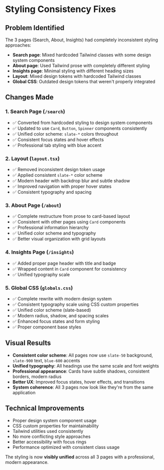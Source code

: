 # Styling Consistency Fixes

## Problem Identified

The 3 pages (Search, About, Insights) had completely inconsistent styling approaches:

- **Search page**: Mixed hardcoded Tailwind classes with some design system components
- **About page**: Used Tailwind prose with completely different styling
- **Insights page**: Minimal styling with different heading sizes
- **Layout**: Mixed design tokens with hardcoded Tailwind classes
- **Global CSS**: Outdated design tokens that weren't properly integrated

## Changes Made

### 1. Search Page (`/search`)

- ✅ Converted from hardcoded styling to design system components
- ✅ Updated to use `Card`, `Button`, `Spinner` components consistently
- ✅ Unified color scheme: `slate-*` colors throughout
- ✅ Consistent focus states and hover effects
- ✅ Professional tab styling with blue accent

### 2. Layout (`layout.tsx`)

- ✅ Removed inconsistent design token usage
- ✅ Applied consistent `slate-*` color scheme
- ✅ Modern header with backdrop blur and subtle shadow
- ✅ Improved navigation with proper hover states
- ✅ Consistent typography and spacing

### 3. About Page (`/about`)

- ✅ Complete restructure from prose to card-based layout
- ✅ Consistent with other pages using `Card` components
- ✅ Professional information hierarchy
- ✅ Unified color scheme and typography
- ✅ Better visual organization with grid layouts

### 4. Insights Page (`/insights`)

- ✅ Added proper page header with title and badge
- ✅ Wrapped content in `Card` component for consistency
- ✅ Unified typography scale

### 5. Global CSS (`globals.css`)

- ✅ Complete rewrite with modern design system
- ✅ Consistent typography scale using CSS custom properties
- ✅ Unified color scheme (slate-based)
- ✅ Modern radius, shadow, and spacing scales
- ✅ Enhanced focus states and form styling
- ✅ Proper component base styles

## Visual Results

- **Consistent color scheme**: All pages now use `slate-50` background, `slate-900` text, `blue-600` accents
- **Unified typography**: All headings use the same scale and font weights
- **Professional appearance**: Cards have subtle shadows, consistent borders, modern radius
- **Better UX**: Improved focus states, hover effects, and transitions
- **System coherence**: All 3 pages now look like they're from the same application

## Technical Improvements

- Proper design system component usage
- CSS custom properties for maintainability
- Tailwind utilities used consistently
- No more conflicting style approaches
- Better accessibility with focus rings
- Performance optimized with consistent class usage

The styling is now **visibly unified** across all 3 pages with a professional, modern appearance.
